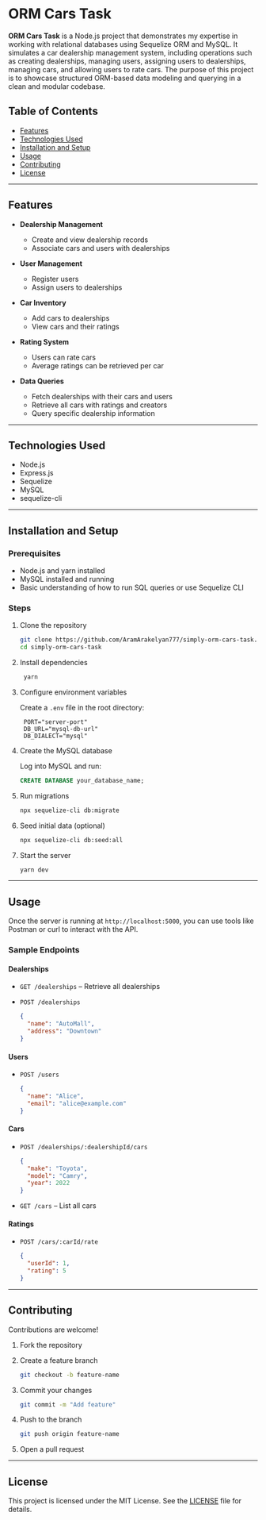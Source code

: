 # ORM Cars Task

**ORM Cars Task** is a Node.js project that demonstrates my expertise in working with relational databases using Sequelize ORM and MySQL. It simulates a car dealership management system, including operations such as creating dealerships, managing users, assigning users to dealerships, managing cars, and allowing users to rate cars. The purpose of this project is to showcase structured ORM-based data modeling and querying in a clean and modular codebase.

## Table of Contents

- [Features](#features)
- [Technologies Used](#technologies-used)
- [Installation and Setup](#installation-and-setup)
- [Usage](#usage)
- [Contributing](#contributing)
- [License](#license)

---

## Features

- **Dealership Management**
  - Create and view dealership records
  - Associate cars and users with dealerships

- **User Management**
  - Register users
  - Assign users to dealerships

- **Car Inventory**
  - Add cars to dealerships
  - View cars and their ratings

- **Rating System**
  - Users can rate cars
  - Average ratings can be retrieved per car

- **Data Queries**
  - Fetch dealerships with their cars and users
  - Retrieve all cars with ratings and creators
  - Query specific dealership information

---

## Technologies Used

- Node.js
- Express.js
- Sequelize
- MySQL
- sequelize-cli

---

## Installation and Setup

### Prerequisites

- Node.js and yarn installed
- MySQL installed and running
- Basic understanding of how to run SQL queries or use Sequelize CLI

### Steps

1. Clone the repository

   ```bash
   git clone https://github.com/AramArakelyan777/simply-orm-cars-task.git
   cd simply-orm-cars-task
   ```

2. Install dependencies

   ```bash
    yarn
   ```

3. Configure environment variables

   Create a `.env` file in the root directory:

   ```env
    PORT="server-port"
    DB_URL="mysql-db-url"
    DB_DIALECT="mysql"
   ```

4. Create the MySQL database

   Log into MySQL and run:

   ```sql
   CREATE DATABASE your_database_name;
   ```

5. Run migrations

   ```bash
   npx sequelize-cli db:migrate
   ```

6. Seed initial data (optional)

   ```bash
   npx sequelize-cli db:seed:all
   ```

7. Start the server

   ```bash
   yarn dev
   ```

---

## Usage

Once the server is running at `http://localhost:5000`, you can use tools like Postman or curl to interact with the API.

### Sample Endpoints

#### Dealerships

- `GET /dealerships` – Retrieve all dealerships

- `POST /dealerships`

  ```json
  {
    "name": "AutoMall",
    "address": "Downtown"
  }
  ```

#### Users

- `POST /users`

  ```json
  {
    "name": "Alice",
    "email": "alice@example.com"
  }
  ```

#### Cars

- `POST /dealerships/:dealershipId/cars`

  ```json
  {
    "make": "Toyota",
    "model": "Camry",
    "year": 2022
  }
  ```

- `GET /cars` – List all cars

#### Ratings

- `POST /cars/:carId/rate`

  ```json
  {
    "userId": 1,
    "rating": 5
  }
  ```

---

## Contributing

Contributions are welcome!

1. Fork the repository
2. Create a feature branch

   ```bash
   git checkout -b feature-name
   ```

3. Commit your changes

   ```bash
   git commit -m "Add feature"
   ```

4. Push to the branch

   ```bash
   git push origin feature-name
   ```

5. Open a pull request

---

## License

This project is licensed under the MIT License. See the [LICENSE](LICENSE) file for details.
